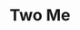 ---
pid: ch647
title: Two Me
location_transcription: City Hall
coordinates: "[-75.16446423832, 39.952516892666]"
zipcode: '11746'
gen_neighborhood: 
neighborhood: 
outside_phl: 'Huntington Station NY '
age: '20'
age_range: 20-29
instagram: 
image_file_name: ch_647.jpg
proposal_transcription: |-
  Too much ramp
  Make it shorter

  -Engineer
topic: Unknown
topic_summary: '0'
type: Other No Form
keywords_other: 
credit: 
image_labels: 
twitter: 
facebook: 
permalink: "/monuments/ch647/"
layout: item-page
---